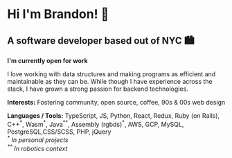 # Hi I'm Brandon! 🍃
## A software developer based out of NYC 🏙

**I'm currently open for work**

I love working with data structures and making programs as efficient and maintainable as they can be. While though I have experience across the stack, I have grown a strong passion for backend technologies. 

**Interests:** Fostering community, open source, coffee, 90s & 00s web design

**Languages / Tools:** TypeScript, JS, Python, React, Redux, Ruby (on Rails), C++<sup>\*</sup>, Wasm<sup>\*</sup>, Java<sup>\*\*</sup>, Assembly (rgbds)<sup>*</sup>, AWS, GCP, MySQL, PostgreSQL,CSS/SCSS, PHP, jQuery<br>
*<sup>\*</sup> In personal projects<br>*
*<sup>\*\*</sup> In robotics context*



<!--
**walshyb/walshyb** is a ✨ _special_ ✨ repository because its `README.md` (this file) appears on your GitHub profile.

Here are some ideas to get you started:

- 🔭 I’m currently working on ...
- 🌱 I’m currently learning ...
- 👯 I’m looking to collaborate on ...
- 🤔 I’m looking for help with ...
- 💬 Ask me about ...
- 📫 How to reach me: ...
- 😄 Pronouns: ...
- ⚡ Fun fact: ...
-->
